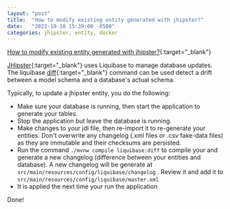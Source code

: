 ```yaml
---
layout: "post"
title:  "How to modify existing entity generated with jhipster?"
date:   "2022-10-18 15:39:00 -0500"
categories: jhipster, entity, docker
---
```


[How to modify existing entity generated with jhipster?](https://stackoverflow.com/questions/28216307/how-to-modify-existing-entity-generated-with-jhipster){:target="_blank"}

[JHipster](https://www.jhipster.tech/){:target="_blank"} uses Liquibase to manage database updates. The liquibase [diff](https://docs.liquibase.com/commands/diff/diff.html){:target="_blank"} command can be used detect a drift between a model schema and a database's actual schema.

Typically, to update a jhipster entity, you do the following:
- Make sure your database is running, then start the application to generate your tables.
- Stop the application but leave the database is running.
- Make changes to your jdl file, then re-import it to re-generate your entities. Don't overwrite any changelog (.xml files or .csv fake-data files) as they are immutable and their checksums are persisted.
- Run the command `./mvnw compile liquibase:diff` to compile your and generate a new changelog (difference between your entities and database). A new changelog will be generate at `src/main/resources/config/liquibase/changelog`
. Review it and add it to `src/main/resources/config/liquibase/master.xml`
- It is applied the next time your run the application


Done!